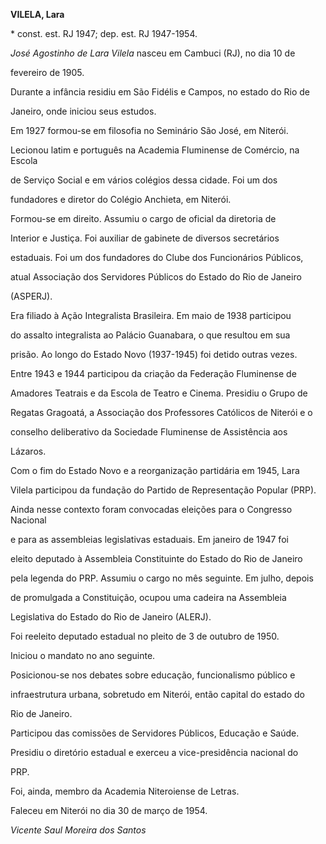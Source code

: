 **VILELA, Lara**



\* const. est. RJ 1947; dep. est. RJ 1947-1954.



*José Agostinho de Lara Vilela* nasceu em Cambuci (RJ), no dia 10 de

fevereiro de 1905.



Durante a infância residiu em São Fidélis e Campos, no estado do Rio de

Janeiro, onde iniciou seus estudos.



Em 1927 formou-se em filosofia no Seminário São José, em Niterói.

Lecionou latim e português na Academia Fluminense de Comércio, na Escola

de Serviço Social e em vários colégios dessa cidade. Foi um dos

fundadores e diretor do Colégio Anchieta, em Niterói.



Formou-se em direito. Assumiu o cargo de oficial da diretoria de

Interior e Justiça. Foi auxiliar de gabinete de diversos secretários

estaduais. Foi um dos fundadores do Clube dos Funcionários Públicos,

atual Associação dos Servidores Públicos do Estado do Rio de Janeiro

(ASPERJ).



Era filiado à Ação Integralista Brasileira. Em maio de 1938 participou

do assalto integralista ao Palácio Guanabara, o que resultou em sua

prisão. Ao longo do Estado Novo (1937-1945) foi detido outras vezes.



Entre 1943 e 1944 participou da criação da Federação Fluminense de

Amadores Teatrais e da Escola de Teatro e Cinema. Presidiu o Grupo de

Regatas Gragoatá, a Associação dos Professores Católicos de Niterói e o

conselho deliberativo da Sociedade Fluminense de Assistência aos

Lázaros.



Com o fim do Estado Novo e a reorganização partidária em 1945, Lara

Vilela participou da fundação do Partido de Representação Popular (PRP).

Ainda nesse contexto foram convocadas eleições para o Congresso Nacional

e para as assembleias legislativas estaduais. Em janeiro de 1947 foi

eleito deputado à Assembleia Constituinte do Estado do Rio de Janeiro

pela legenda do PRP. Assumiu o cargo no mês seguinte. Em julho, depois

de promulgada a Constituição, ocupou uma cadeira na Assembleia

Legislativa do Estado do Rio de Janeiro (ALERJ).



Foi reeleito deputado estadual no pleito de 3 de outubro de 1950.

Iniciou o mandato no ano seguinte.



Posicionou-se nos debates sobre educação, funcionalismo público e

infraestrutura urbana, sobretudo em Niterói, então capital do estado do

Rio de Janeiro.



Participou das comissões de Servidores Públicos, Educação e Saúde.



Presidiu o diretório estadual e exerceu a vice-presidência nacional do

PRP.



Foi, ainda, membro da Academia Niteroiense de Letras.



Faleceu em Niterói no dia 30 de março de 1954.



*Vicente Saul Moreira dos Santos*



